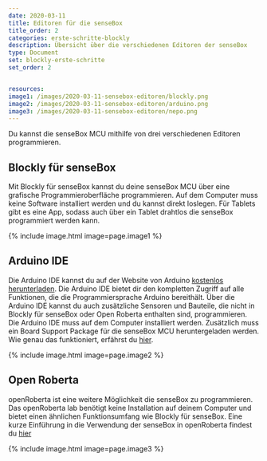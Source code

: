 ```yaml
---
date: 2020-03-11
title: Editoren für die senseBox
title_order: 2
categories: erste-schritte-blockly 
description: Übersicht über die verschiedenen Editoren der senseBox
type: Document
set: blockly-erste-schritte
set_order: 2


resources:
image1: /images/2020-03-11-sensebox-editoren/blockly.png
image2: /images/2020-03-11-sensebox-editoren/arduino.png
image3: /images/2020-03-11-sensebox-editoren/nepo.png
---
```


Du kannst die senseBox MCU mithilfe von drei verschiedenen Editoren programmieren. 

## Blockly für senseBox

Mit Blockly für senseBox kannst du deine senseBox MCU über eine grafische Programmieroberfläche programmieren. Auf dem Computer muss keine Software installiert werden und du kannst direkt loslegen. Für Tablets gibt es eine App, sodass auch über ein Tablet drahtlos die senseBox programmiert werden kann.

{% include image.html image=page.image1 %}


## Arduino IDE

Die Arduino IDE kannst du auf der Website von Arduino <a href="https://arduino.cc/downloads">kostenlos herunterladen</a>. Die Arduino IDE bietet dir den kompletten Zugriff auf alle Funktionen, die die Programmiersprache Arduino bereithält. Über die Arduino IDE kannst du auch zusätzliche Sensoren und Bauteile, die nicht in Blockly für senseBox oder Open Roberta enthalten sind, programmieren. Die Arduino IDE muss auf dem Computer installiert werden. Zusätzlich muss ein Board Support Package für die senseBox MCU heruntergeladen werden. Wie genau das funktioniert, erfährst du [hier](/allgemein/board-support-package-installieren/).

{% include image.html image=page.image2 %}


## Open Roberta


openRoberta ist eine weitere Möglichkeit die senseBox zu programmieren. Das openRoberta lab benötigt keine Installation auf deinem Computer und bietet einen ähnlichen Funktionsumfang wie Blockly für senseBox. Eine kurze Einführung in die Verwendung der senseBox in openRoberta findest du [hier](/allgemein/allgemein-einfuehrung-openroberta/)

{% include image.html image=page.image3 %}